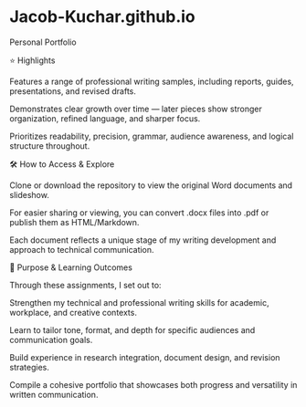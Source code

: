 # Jacob-Kuchar.github.io
Personal Portfolio 

⭐ Highlights

Features a range of professional writing samples, including reports, guides, presentations, and revised drafts.

Demonstrates clear growth over time — later pieces show stronger organization, refined language, and sharper focus.

Prioritizes readability, precision, grammar, audience awareness, and logical structure throughout.

🛠 How to Access & Explore

Clone or download the repository to view the original Word documents and slideshow.

For easier sharing or viewing, you can convert .docx files into .pdf or publish them as HTML/Markdown.

Each document reflects a unique stage of my writing development and approach to technical communication.

🎯 Purpose & Learning Outcomes

Through these assignments, I set out to:

Strengthen my technical and professional writing skills for academic, workplace, and creative contexts.

Learn to tailor tone, format, and depth for specific audiences and communication goals.

Build experience in research integration, document design, and revision strategies.

Compile a cohesive portfolio that showcases both progress and versatility in written communication.
